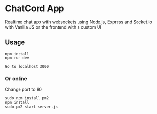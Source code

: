 # ChatCord App
Realtime chat app with websockets using Node.js, Express and Socket.io with Vanilla JS on the frontend with a custom UI
## Usage
```
npm install
npm run dev

Go to localhost:3000
```
### Or online
Change port to 80
```
sudo npm install pm2
npm install
sudo pm2 start server.js
```
